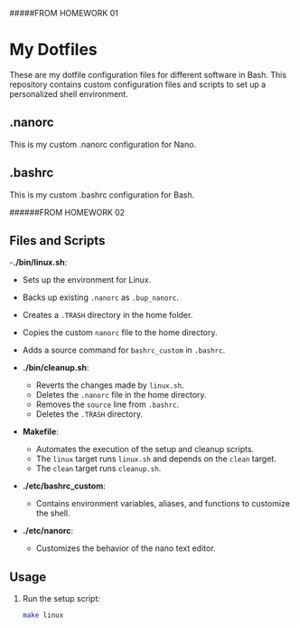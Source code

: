 #####FROM HOMEWORK 01
# My Dotfiles
These are my dotfile configuration files for different software in Bash.
This repository contains custom configuration files and scripts to set up a personalized shell environment.
## .nanorc
This is my custom .nanorc configuration for Nano.
## .bashrc
This is my custom .bashrc configuration for Bash.


######FROM HOMEWORK 02
## Files and Scripts

-**./bin/linux.sh**:
  - Sets up the environment for Linux.
  - Backs up existing `.nanorc` as `.bup_nanorc`.
  - Creates a `.TRASH` directory in the home folder.
  - Copies the custom `nanorc` file to the home directory.
  - Adds a source command for `bashrc_custom` in `.bashrc`.

- **./bin/cleanup.sh**:
  - Reverts the changes made by `linux.sh`.
  - Deletes the `.nanorc` file in the home directory.
  - Removes the `source` line from `.bashrc`.
  - Deletes the `.TRASH` directory.

- **Makefile**:
  - Automates the execution of the setup and cleanup scripts.
  - The `linux` target runs `linux.sh` and depends on the `clean` target.
  - The `clean` target runs `cleanup.sh`.

- **./etc/bashrc_custom**:
  - Contains environment variables, aliases, and functions to customize the shell.

- **./etc/nanorc**:
  - Customizes the behavior of the nano text editor.

## Usage

1. Run the setup script:
   ```bash
   make linux

